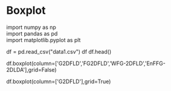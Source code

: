 # Boxplot
import numpy as np  
import pandas as pd  
import matplotlib.pyplot as plt  

df = pd.read_csv("data1.csv") 
df
df.head()

df.boxplot(column=['G2DFLD','FG2DFLD','WFG-2DFLD','EnFFG-2DLDA'],grid=False)

df.boxplot(column=['G2DFLD'],grid=True)


